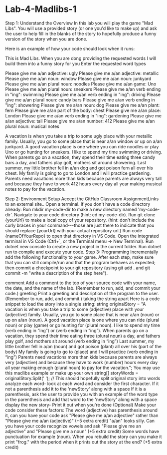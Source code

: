 # Lab-4-Madlibs-1

Step 1: Understand the Overview
In this lab you will play the game "Mad Libs". You will use a provided story (or one you'd like to make up) and ask the user to help fill in the blanks of the story to hopefully produce a funny version of the story when you are done. 

Here is an example of how your code should look when it runs:

This is Mad Libs. When you are dong providing the requested words
I will build them into a funny story for you
Enter the requested word types

Please give me a/an adjective: ugly
Please give me a/an adjective: metallic
Please give me a/an noun: window
Please give me a/an noun: junkyard
Please give me a/an plural noun: noodles
Please give me a/an game: Uno
Please give me a/an plural noun: sneakers
Please give me a/an verb ending in "ing": swimming
Please give me a/an verb ending in "ing": driving
Please give me a/an plural noun: candy bars
Please give me a/an verb ending in "ing": showering
Please give me a/an noun: dog
Please give me a/an plant: fern
Please give me a/an part of the body: chest
Please give me a/an place: London
Please give me a/an verb ending in "ing": gardening
Please give me a/an adjective: tall
Please give me a/an number: 412
Please give me a/an plural noun: musical notes

A vacation is when you take a trip to some ugly place with your metallic family. Usually, you go to some place that is near a/an
window or up on a/an junkyard. A good vacation place is one where you can ride noodles or play Uno or go hunting for sneakers. I 
like to spend my time swimming or driving. When parents go on a vacation, they spend their time eating three candy bars a day, and 
fathers play golf, mothers sit around showering. Last summer, my little brother fell in a/an dog and got poison fern all over his 
chest. My family is going to go to London and I will practice gardening. Parents need vacations more than kids because parents are 
always very tall and because they have to work 412 hours every day all year making musical notes to pay for the vacation.

Step 2: Environment Setup
Accept the GitHub Classroom AssignmentLinks to an external site..
Open a terminal.
If you don't have a code directory already:
Run mkdir my-code-dir to make a new directory named 'my-code-dir'.
Navigate to your code directory (hint: cd my-code-dir).
Run git clone {yourUrl} to make a local copy of your repository. (hint: don't include the curly braces in your command---those are just there to indicate that you should replace {yourUrl} with your actual repository url.)
Run code {nameOfYourRepo} to open that directory in VS Code.
Open the integrated terminal in VS Code (Ctrl+`, or the Terminal menu -> New Terminal).
Run dotnet new console to create a new project in the current folder.
Run dotnet run to compile and execute your code.
Step 3: Programming
Incrementally add the following functionality to your game. After each step, make sure that you can still compile/run and that the program behaves as expected; then commit a checkpoint to your git repository (using git add . and git commit -m "write a description of the step here").

comment Add a comment to the top of your source code with your name, the date, and the name of the lab. (Remember to run, add, and commit your code.)
greeting Print a greeting and description of the program to the user. (Remember to run, add, and commit.)
taking the string apart Here is a code snippet to load the story into a single string:
string originalStory = "A vacation is when you take a trip to some (adjective) place with your (adjective) family. Usually, you go to some place that is near a/an (noun) or up on a/an (noun). A good vacation place is one where you can ride (plural noun) or play (game) or go hunting for (plural noun). I like to spend my time (verb ending in “ing”) or (verb ending in “ing”). When parents go on a vacation, they spend their time eating three (plural noun) a day, and fathers play golf, and mothers sit around (verb ending in “ing”) Last summer, my little brother fell in a/an (noun) and got poison (plant) all over his (part of the body) My family is going to go to (place) and I will practice (verb ending in “ing”) Parents need vacations more than kids because parents are always very (adjective) and because they have to work (number) hours every day all year making enough (plural noun) to pay for the vacation.";
You may use this madlibs example or make up your own
string[] storyWords = originalStory.Split(' '); // This should hopefully split original story into words
analyze each word- look at each word and consider the first character.
If it not a parenthesis add it to the 'newStory' along with a space
If it is a parenthesis, ask the user to provide you with an example of the word type in the parenthesis and add that word to the 'newStory' along with a space
display the new story- Print it out when you're done
(Optional) Make your code consider these factors:
The word (adjective) has parenthesis around it, can you have your code ask "Please give me a/an adjective" rather than "Please give me a/an (adjective)" (+5 extra credit)
"a/an" looks silly. Can you have your code recognize vowels and ask "Please give me an adjective" and "Please give me a noun" (+5 extra credit)
Some words have punctuation for example (noun). When you rebuild the story can you make it print "frog." with the period when it prints out the story at the end? (+5 extra credit)
